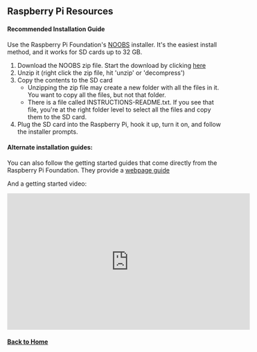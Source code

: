 ## Raspberry Pi Resources

#### Recommended Installation Guide
Use the Raspberry Pi Foundation's [NOOBS](https://www.raspberrypi.org/downloads/noobs/) installer. It's the easiest install method, and it works for SD cards up to 32 GB.
1. Download the NOOBS zip file. Start the download by clicking [here](https://downloads.raspberrypi.org/NOOBS_latest)
2. Unzip it (right click the zip file, hit 'unzip' or 'decompress')
3. Copy the contents to the SD card
    * Unzipping the zip file may create a new folder with all the files in it. You want to copy all the files, but not that folder.
    * There is a file called INSTRUCTIONS-README.txt. If you see that file, you're at the right folder level to select all the files and copy them to the SD card.
4. Plug the SD card into the Raspberry Pi, hook it up, turn it on, and follow the installer prompts.

#### Alternate installation guides:
You can also follow the getting started guides that come directly from the Raspberry Pi Foundation. They provide a [webpage guide](https://projects.raspberrypi.org/en/projects/raspberry-pi-setting-up)

And a getting started video:
<iframe width="560" height="315" src="https://www.youtube.com/embed/wjWZhV1v3Pk" frameborder="0" allow="accelerometer; autoplay; encrypted-media; gyroscope; picture-in-picture" allowfullscreen></iframe>

#### [Back to Home](https://skiptheboringstuff.com)
